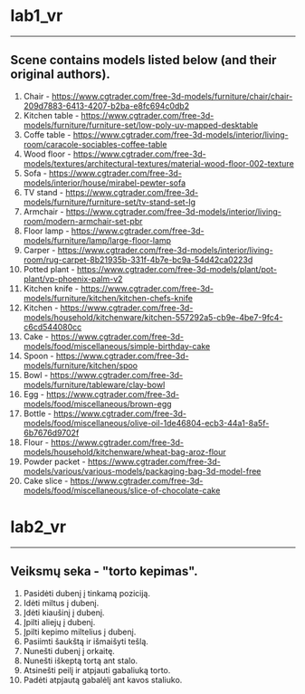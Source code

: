 # lab1_vr
-------------------
## Scene contains models listed below (and their original authors).
1. Chair - https://www.cgtrader.com/free-3d-models/furniture/chair/chair-209d7883-6413-4207-b2ba-e8fc694c0db2
2. Kitchen table - https://www.cgtrader.com/free-3d-models/furniture/furniture-set/low-poly-uv-mapped-desktable
3. Coffe table - https://www.cgtrader.com/free-3d-models/interior/living-room/caracole-sociables-coffee-table
4. Wood floor - https://www.cgtrader.com/free-3d-models/textures/architectural-textures/material-wood-floor-002-texture
5. Sofa - https://www.cgtrader.com/free-3d-models/interior/house/mirabel-pewter-sofa
6. TV stand - https://www.cgtrader.com/free-3d-models/furniture/furniture-set/tv-stand-set-lg
7. Armchair - https://www.cgtrader.com/free-3d-models/interior/living-room/modern-armchair-set-pbr
8. Floor lamp - https://www.cgtrader.com/free-3d-models/furniture/lamp/large-floor-lamp
9. Carper - https://www.cgtrader.com/free-3d-models/interior/living-room/rug-carpet-8b21935b-331f-4b7e-bc9a-54d42ca0223d
10. Potted plant - https://www.cgtrader.com/free-3d-models/plant/pot-plant/vp-phoenix-palm-v2
11. Kitchen knife - https://www.cgtrader.com/free-3d-models/furniture/kitchen/kitchen-chefs-knife
12. Kitchen - https://www.cgtrader.com/free-3d-models/household/kitchenware/kitchen-557292a5-cb9e-4be7-9fc4-c6cd544080cc
13. Cake - https://www.cgtrader.com/free-3d-models/food/miscellaneous/simple-birthday-cake
14. Spoon - https://www.cgtrader.com/free-3d-models/furniture/kitchen/spoo
15. Bowl - https://www.cgtrader.com/free-3d-models/furniture/tableware/clay-bowl
16. Egg - https://www.cgtrader.com/free-3d-models/food/miscellaneous/brown-egg
17. Bottle - https://www.cgtrader.com/free-3d-models/food/miscellaneous/olive-oil-1de46804-ecb3-44a1-8a5f-6b7676d9702f
18. Flour - https://www.cgtrader.com/free-3d-models/household/kitchenware/wheat-bag-aroz-flour
19. Powder packet - https://www.cgtrader.com/free-3d-models/various/various-models/packaging-bag-3d-model-free
20. Cake slice - https://www.cgtrader.com/free-3d-models/food/miscellaneous/slice-of-chocolate-cake


# lab2_vr
-------------------
## Veiksmų seka - "torto kepimas".
1. Pasidėti dubenį į tinkamą poziciją.
2. Idėti miltus į dubenį.
3. Įdėti kiaušinį į dubenį.
4. Įpilti aliejų į dubenį.
5. Įpilti kepimo miltelius į dubenį.
6. Pasiimti šaukštą ir išmaišyti tešlą.
7. Nunešti dubenį į orkaitę.
8. Nunešti iškeptą tortą ant stalo.
9. Atsinešti peilį ir atpjauti gabaliuką torto.
10. Padėti atpjautą gabalėlį ant kavos staliuko.
